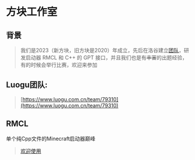 # 方块工作室
## 背景  

  > 我们是2023（新方块，旧方块是2020）年成立，先后在洛谷建立[团队](https://www.luogu.com.cn/team/79310)，研发启动器 RMCL 和 C++ 的 GPT 接口，并且我们也是有~~丰富~~的出题经验，有的时候会举行比赛，欢迎来参加

## Luogu团队:

  > [https://www.luogu.com.cn/team/79310](https://www.luogu.com.cn/team/79310)

## RMCL
 单个纯Cpp文件的Minecraft启动器巅峰
 
 > [欢迎使用](https://github.com/Github-liyifan202201/RMCL)
